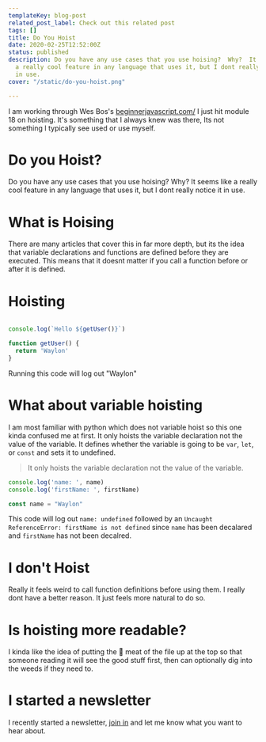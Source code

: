 ```yaml
---
templateKey: blog-post
related_post_label: Check out this related post
tags: []
title: Do You Hoist
date: 2020-02-25T12:52:00Z
status: published
description: Do you have any use cases that you use hoising?  Why?  It seems like
  a really cool feature in any language that uses it, but I dont really notice it
  in use.
cover: "/static/do-you-hoist.png"

---
```

I am working through Wes Bos's [beginnerjavascript.com/](https://beginnerjavascript.com/) I just hit module 18 on hoisting.  It's something that I always knew was there, Its not something I typically see used or use myself.

# Do you Hoist?

Do you have any use cases that you use hoising?  Why?  It seems like a really cool feature in any language that uses it, but I dont really notice it in use.

# What is Hoising

There are many articles that cover this in far more depth, but its the idea that variable declarations and functions are defined before they are executed.  This means that it doesnt matter if you call a function before or after it is defined.


# Hoisting

``` javascript

console.log(`Hello ${getUser()}`)

function getUser() {
  return 'Waylon'
}
```

Running this code will log out "Waylon"

# What about variable hoisting

I am most familiar with python which does not variable hoist so this one kinda confused me at first.  It only hoists the variable declaration not the value of the variable.  It defines whether the variable is going to be `var`, `let`, or `const` and sets it to undefined.

> It only hoists the variable declaration not the value of the variable.

``` javascript
console.log('name: ', name)
console.log('firstName: ', firstName)

const name = "Waylon"
```

This code will log out `name: undefined` followed by an `Uncaught ReferenceError: firstName is not defined` since `name` has been decalared and `firstName` has not been decalred.

# I don't Hoist

Really it feels weird to call function definitions before using them.  I really dont have a better reason.  It just feels more natural to do so.

# Is hoisting more readable?

I kinda like the idea of putting the 🥩 meat of the file up at the top so that someone reading it will see the good stuff first, then can optionally dig into the weeds if they need to.

# I started a newsletter

I recently started a newsletter, [join in](https://waylonwalker.com/newsletter) and let me know what you want to hear about.
